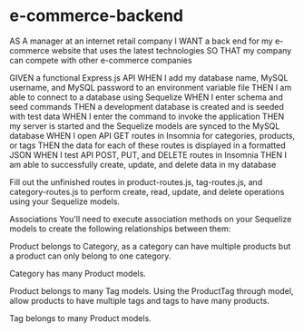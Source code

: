 # e-commerce-backend
AS A manager at an internet retail company
I WANT a back end for my e-commerce website that uses the latest technologies
SO THAT my company can compete with other e-commerce companies

GIVEN a functional Express.js API
WHEN I add my database name, MySQL username, and MySQL password to an environment variable file
THEN I am able to connect to a database using Sequelize
WHEN I enter schema and seed commands
THEN a development database is created and is seeded with test data
WHEN I enter the command to invoke the application
THEN my server is started and the Sequelize models are synced to the MySQL database
WHEN I open API GET routes in Insomnia for categories, products, or tags
THEN the data for each of these routes is displayed in a formatted JSON
WHEN I test API POST, PUT, and DELETE routes in Insomnia
THEN I am able to successfully create, update, and delete data in my database



Fill out the unfinished routes in product-routes.js, tag-routes.js, and category-routes.js to perform create, read, update, and delete operations using your Sequelize models.




Associations
You'll need to execute association methods on your Sequelize models to create the following relationships between them:

Product belongs to Category, as a category can have multiple products but a product can only belong to one category.

Category has many Product models.

Product belongs to many Tag models. Using the ProductTag through model, allow products to have multiple tags and tags to have many products.

Tag belongs to many Product models.